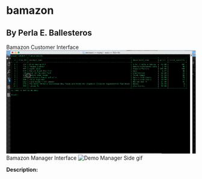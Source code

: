 # bamazon
## By Perla E. Ballesteros

Bamazon Customer Interface
![Demo Customer Side gif](./screenshots/bamazonCustomer.gif)
Bamazon Manager Interface
![Demo Manager Side gif](./screenshots/bamazonManager.gif)

**Description:**
 
